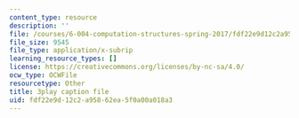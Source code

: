 ```yaml
---
content_type: resource
description: ''
file: /courses/6-004-computation-structures-spring-2017/fdf22e9d12c2a95862ea5f0a00a018a3_3KJeK-UUADA.srt
file_size: 9545
file_type: application/x-subrip
learning_resource_types: []
license: https://creativecommons.org/licenses/by-nc-sa/4.0/
ocw_type: OCWFile
resourcetype: Other
title: 3play caption file
uid: fdf22e9d-12c2-a958-62ea-5f0a00a018a3
---
```

